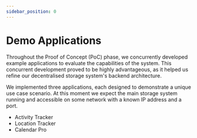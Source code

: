 ```yaml
---
sidebar_position: 0
---
```


# Demo Applications

Throughout the Proof of Concept (PoC) phase, we concurrently developed example applications to evaluate the capabilities of the system. This concurrent development proved to be highly advantageous, as it helped us refine our decentralised storage system's backend architecture.

We implemented three applications, each designed to demonstrate a unique use case scenario. At this moment we expect the main storage system running and accessible on some network with a known IP address and a port.

- Activity Tracker
- Location Tracker
- Calendar Pro